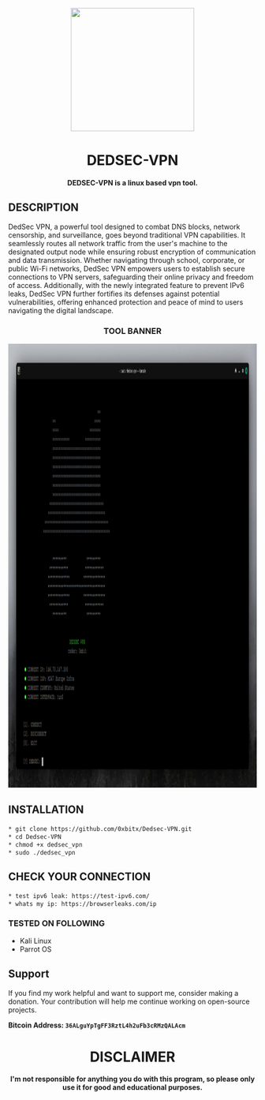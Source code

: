 
<p align="center">
<img src="https://cdn-icons-png.flaticon.com/512/10878/10878955.png", width="250", height="250">
</p>

<h1 align="center"> DEDSEC-VPN</h1>
<h4 align="center">DEDSEC-VPN is a linux based vpn tool.</h4>

## DESCRIPTION
DedSec VPN, a powerful tool designed to combat DNS blocks, network censorship, and surveillance, goes beyond traditional VPN capabilities. It seamlessly routes all network traffic from the user's machine to the designated output node while ensuring robust encryption of communication and data transmission. Whether navigating through school, corporate, or public Wi-Fi networks, DedSec VPN empowers users to establish secure connections to VPN servers, safeguarding their online privacy and freedom of access. Additionally, with the newly integrated feature to prevent IPv6 leaks, DedSec VPN further fortifies its defenses against potential vulnerabilities, offering enhanced protection and peace of mind to users navigating the digital landscape.

<h3 align="center"> TOOL BANNER </h3>
<p align="center">
<img src="https://github.com/0xbitx/Dedsec-VPN/blob/main/banner.png", width="900", height="900">
</p>

## INSTALLATION 
    * git clone https://github.com/0xbitx/Dedsec-VPN.git
    * cd Dedsec-VPN
    * chmod +x dedsec_vpn
    * sudo ./dedsec_vpn

## CHECK YOUR CONNECTION
    * test ipv6 leak: https://test-ipv6.com/
    * whats my ip: https://browserleaks.com/ip
   
    
### TESTED ON FOLLOWING
* Kali Linux 
* Parrot OS 

## Support

If you find my work helpful and want to support me, consider making a donation. Your contribution will help me continue working on open-source projects.

**Bitcoin Address: `36ALguYpTgFF3RztL4h2uFb3cRMzQALAcm`**

<h1 align="center"> DISCLAIMER </h1>

<h4 align="center">I'm not responsible for anything you do with this program, so please only use it for good and educational purposes. </h4>
